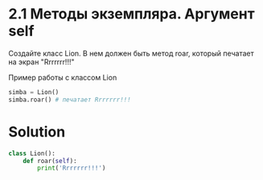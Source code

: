 # 2.1 Методы экземпляра. Аргумент self
Создайте класс Lion. В нем должен быть метод roar, который печатает на экран "Rrrrrrr!!!"

Пример работы с классом Lion
```python
simba = Lion()
simba.roar() # печатает Rrrrrrr!!!
```

# Solution
```python
class Lion():
    def roar(self):
        print('Rrrrrrr!!!')
```